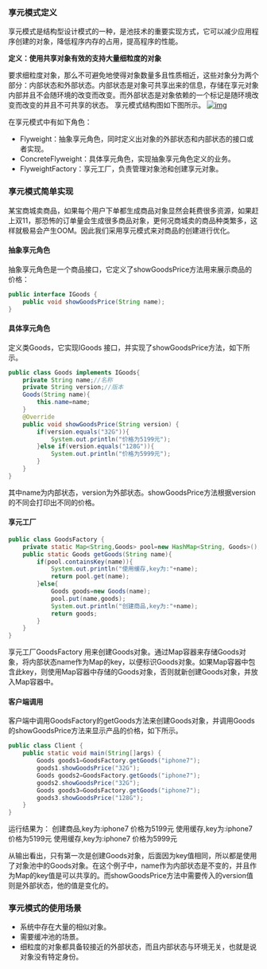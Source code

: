 ### **享元模式定义**

享元模式是结构型设计模式的一种，是池技术的重要实现方式，它可以减少应用程序创建的对象，降低程序内存的占用，提高程序的性能。

**定义：使用共享对象有效的支持大量细粒度的对象**

要求细粒度对象，那么不可避免地使得对象数量多且性质相近，这些对象分为两个部分：内部状态和外部状态。内部状态是对象可共享出来的信息，存储在享元对象内部并且不会随环境的改变而改变。而外部状态是对象依赖的一个标记是随环境改变而改变的并且不可共享的状态。
享元模式结构图如下图所示。
[![img](https://s2.ax1x.com/2019/05/31/V192ZQ.png)](https://s2.ax1x.com/2019/05/31/V192ZQ.png)

在享元模式中有如下角色：

- Flyweight：抽象享元角色，同时定义出对象的外部状态和内部状态的接口或者实现。
- ConcreteFlyweight：具体享元角色，实现抽象享元角色定义的业务。
- FlyweightFactory：享元工厂，负责管理对象池和创建享元对象。

### **享元模式简单实现**

某宝商城卖商品，如果每个用户下单都生成商品对象显然会耗费很多资源，如果赶上双11，那恐怖的订单量会生成很多商品对象，更何况商城卖的商品种类繁多，这样就极易会产生OOM。因此我们采用享元模式来对商品的创建进行优化。

#### **抽象享元角色**

抽象享元角色是一个商品接口，它定义了showGoodsPrice方法用来展示商品的价格：

```java
public interface IGoods {
    public void showGoodsPrice(String name);
}
```

#### **具体享元角色**

定义类Goods，它实现IGoods 接口，并实现了showGoodsPrice方法，如下所示。

```java
public class Goods implements IGoods{
    private String name;//名称
    private String version;//版本
    Goods(String name){
        this.name=name;
    }
    @Override
    public void showGoodsPrice(String version) {
        if(version.equals("32G")){
            System.out.println("价格为5199元");
        }else if(version.equals("128G")){
            System.out.println("价格为5999元");
        }
    }
}
```

其中name为内部状态，version为外部状态。showGoodsPrice方法根据version的不同会打印出不同的价格。

#### **享元工厂**

```java
public class GoodsFactory {
    private static Map<String,Goods> pool=new HashMap<String, Goods>();
    public static Goods getGoods(String name){
        if(pool.containsKey(name)){
            System.out.println("使用缓存,key为:"+name);
            return pool.get(name);
        }else{
            Goods goods=new Goods(name);
            pool.put(name,goods);
            System.out.println("创建商品,key为:"+name);
            return goods;
        }
    }
}
```

享元工厂GoodsFactory 用来创建Goods对象。通过Map容器来存储Goods对象，将内部状态name作为Map的key，以便标识Goods对象。如果Map容器中包含此key，则使用Map容器中存储的Goods对象，否则就新创建Goods对象，并放入Map容器中。

#### **客户端调用**

客户端中调用GoodsFactory的getGoods方法来创建Goods对象，并调用Goods 的showGoodsPrice方法来显示产品的价格，如下所示。

```java
public class Client {
    public static void main(String[]args) {
        Goods goods1=GoodsFactory.getGoods("iphone7");
        goods1.showGoodsPrice("32G");
        Goods goods2=GoodsFactory.getGoods("iphone7");
        goods2.showGoodsPrice("32G");
        Goods goods3=GoodsFactory.getGoods("iphone7");
        goods3.showGoodsPrice("128G");
    }
}
```

运行结果为：
创建商品,key为:iphone7
价格为5199元
使用缓存,key为:iphone7
价格为5199元
使用缓存,key为:iphone7
价格为5999元

从输出看出，只有第一次是创建Goods对象，后面因为key值相同，所以都是使用了对象池中的Goods对象。在这个例子中，name作为内部状态是不变的，并且作为Map的key值是可以共享的。而showGoodsPrice方法中需要传入的version值则是外部状态，他的值是变化的。

### **享元模式的使用场景**

- 系统中存在大量的相似对象。
- 需要缓冲池的场景。
- 细粒度的对象都具备较接近的外部状态，而且内部状态与环境无关，也就是说对象没有特定身份。